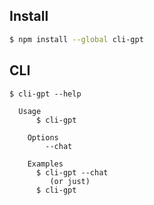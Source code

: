 ## Install

```bash
$ npm install --global cli-gpt
```

## CLI

```
$ cli-gpt --help

  Usage
  	  $ cli-gpt

  	Options
  		--chat

  	Examples
  	  $ cli-gpt --chat
  	     (or just)
  	  $ cli-gpt
```
